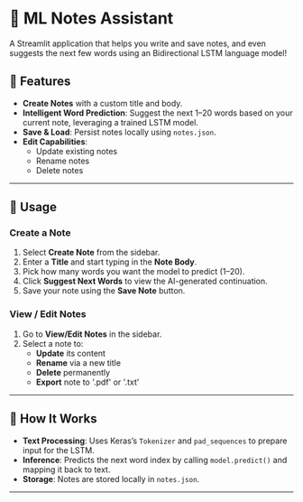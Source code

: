 # 🧠 ML Notes Assistant

A Streamlit application that helps you write and save notes, and even suggests the next few words using an Bidirectional LSTM language model!

## 🚀 Features

- **Create Notes** with a custom title and body.
- **Intelligent Word Prediction**: Suggest the next 1–20 words based on your current note, leveraging a trained LSTM model.
- **Save & Load**: Persist notes locally using `notes.json`.
- **Edit Capabilities**:
  - Update existing notes
  - Rename notes
  - Delete notes

---

## 🧩 Usage

### Create a Note
1. Select **Create Note** from the sidebar.
2. Enter a **Title** and start typing in the **Note Body**.
3. Pick how many words you want the model to predict (1–20).
4. Click **Suggest Next Words** to view the AI-generated continuation.
5. Save your note using the **Save Note** button.

### View / Edit Notes
1. Go to **View/Edit Notes** in the sidebar.
2. Select a note to:
   - **Update** its content
   - **Rename** via a new title
   - **Delete** permanently
   - **Export** note to '.pdf' or '.txt'
---

## 🧠 How It Works

- **Text Processing**: Uses Keras’s `Tokenizer` and `pad_sequences` to prepare input for the LSTM.
- **Inference**: Predicts the next word index by calling `model.predict()` and mapping it back to text.
- **Storage**: Notes are stored locally in `notes.json`.

---
